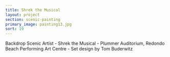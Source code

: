 ```yaml
---
title: Shrek the Musical
layout: project
section: scenic-painting
primary_image: painting13.jpg
sort: 19
---
```


Backdrop Scenic Artist - Shrek the Musical - Plummer Auditorium, Redondo Beach Performing Art Centre - Set design by Tom Buderwitz

